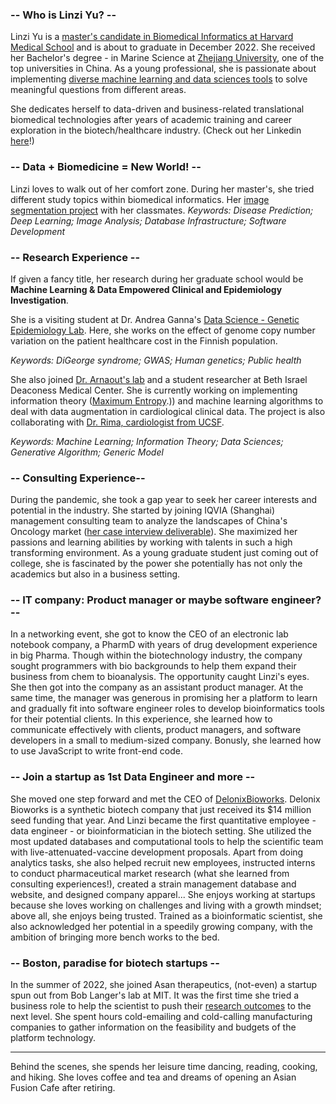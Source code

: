### -- Who is Linzi Yu? --

Linzi Yu is a [master's candidate in Biomedical Informatics at Harvard Medical School](https://dbmi.hms.harvard.edu/people/linzi-yu) and is about to graduate in December 2022. She received her Bachelor's degree - in Marine Science at [Zhejiang University](https://www.zju.edu.cn/english/), one of the top universities in China. As a young professional, she is passionate about implementing [diverse machine learning and data sciences tools](https://github.com/linzi-yu/ML-Models) to solve meaningful questions from different areas. 

She dedicates herself to data-driven and business-related translational biomedical technologies after years of academic training and career exploration in the biotech/healthcare industry. (Check out her Linkedin [here](https://www.linkedin.com/in/linzi-yu/)!)

### -- Data + Biomedicine = New World! -- 
Linzi loves to walk out of her comfort zone. During her master's, she tried different study topics within biomedical informatics. 
Her [image segmentation project](https://linzi-yu.github.io/Projects%20Present/Deep%20Learning%20for%20Automatic%20Segmentation%20of%20Chest%20X-Ray%20poster.pdf) with her classmates.
*Keywords: Disease Prediction; Deep Learning; Image Analysis; Database Infrastructure; Software Development*

### -- Research Experience --
If given a fancy title, her research during her graduate school would be **Machine Learning & Data Empowered Clinical and Epidemiology Investigation**. 

She is a visiting student at Dr. Andrea Ganna's [Data Science - Genetic Epidemiology Lab](https://www.dsgelab.org/team). Here, she works on the effect of genome copy number variation on the patient healthcare cost in the Finnish population. 

*Keywords: DiGeorge syndrome; GWAS; Human genetics; Public health*

She also joined [Dr. Arnaout's lab](http://arnaoutlab.org/) and a student researcher at Beth Israel Deaconess Medical Center. She is currently working on implementing information theory ([Maximum Entropy](https://en.wikipedia.org/wiki/Principle_of_maximum_entropy#:~:text=The%20principle%20of%20maximum%20entropy,proposition%20that%20expresses%20testable%20information).)) and machine learning algorithms to deal with data augmentation in cardiological clinical data. The project is also collaborating with [Dr. Rima, cardiologist from UCSF](https://profiles.ucsf.edu/rima.arnaout).

*Keywords: Machine Learning; Information Theory; Data Sciences; Generative Algorithm; Generic Model*


### -- Consulting Experience--

During the pandemic, she took a gap year to seek her career interests and potential in the industry. She started by joining IQVIA (Shanghai) management consulting team to analyze the landscapes of China's Oncology market ([her case interview deliverable]()). She maximized her passions and learning abilities by working with talents in such a high transforming environment. As a young graduate student just coming out of college, she is fascinated by the power she potentially has not only the academics but also in a business setting.


### -- IT company: Product manager or maybe software engineer? --

In a networking event, she got to know the CEO of an electronic lab notebook company, a PharmD with years of drug development experience in big Pharma. Though within the biotechnology industry, the company sought programmers with bio backgrounds to help them expand their business from chem to bioanalysis. The opportunity caught Linzi's eyes. She then got into the company as an assistant product manager. At the same time, the manager was generous in promising her a platform to learn and gradually fit into software engineer roles to develop bioinformatics tools for their potential clients. In this experience,  she learned how to communicate effectively with clients, product managers, and software developers in a small to medium-sized company. Bonusly, she learned how to use JavaScript to write front-end code.


### -- Join a startup as 1st Data Engineer and more --

She moved one step forward and met the CEO of [DelonixBioworks](https://delonixbio.com/). Delonix Bioworks is a synthetic biotech company that just received its $14 million seed funding that year. And Linzi became the first quantitative employee - data engineer - or bioinformatician in the biotech setting. She utilized the most updated databases and computational tools to help the scientific team with live-attenuated-vaccine development proposals. Apart from doing analytics tasks, she also helped recruit new employees, instructed interns to conduct pharmaceutical market research (what she learned from consulting experiences!), created a strain management database and website, and designed company apparel... She enjoys working at startups because she loves working on challenges and living with a growth mindset; above all, she enjoys being trusted. Trained as a bioinformatic scientist, she also acknowledged her potential in a speedily growing company, with the ambition of bringing more bench works to the bed.


### -- Boston, paradise for biotech startups -- 

In the summer of 2022, she joined Asan therapeutics, (not-even) a startup spun out from Bob Langer's lab at MIT. It was the first time she tried a business role to help the scientist to push their [research outcomes](https://news.mit.edu/2022/self-boosting-vaccines-0713) to the next level. She spent hours cold-emailing and cold-calling manufacturing companies to gather information on the feasibility and budgets of the platform technology.



----

Behind the scenes, she spends her leisure time dancing, reading, cooking, and hiking. She loves coffee and tea and dreams of opening an Asian Fusion Cafe after retiring.
